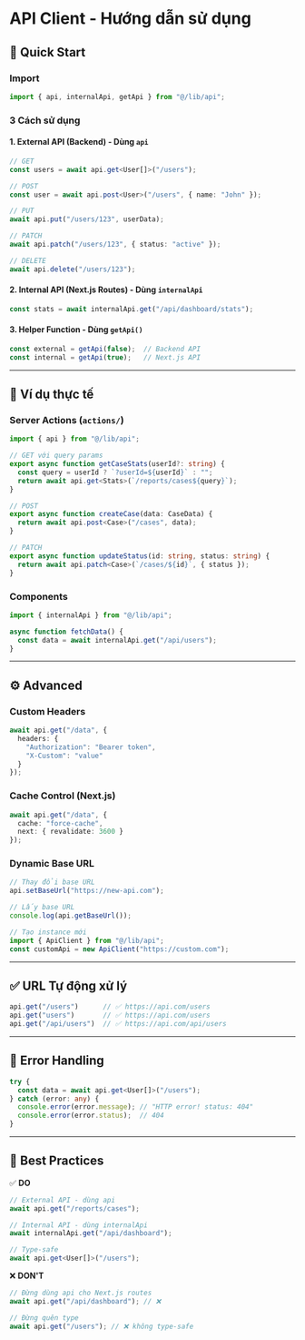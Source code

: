 # API Client - Hướng dẫn sử dụng

## 🚀 Quick Start

### Import
```typescript
import { api, internalApi, getApi } from "@/lib/api";
```

### 3 Cách sử dụng

#### 1. External API (Backend) - Dùng `api`
```typescript
// GET
const users = await api.get<User[]>("/users");

// POST
const user = await api.post<User>("/users", { name: "John" });

// PUT
await api.put("/users/123", userData);

// PATCH
await api.patch("/users/123", { status: "active" });

// DELETE
await api.delete("/users/123");
```

#### 2. Internal API (Next.js Routes) - Dùng `internalApi`
```typescript
const stats = await internalApi.get("/api/dashboard/stats");
```

#### 3. Helper Function - Dùng `getApi()`
```typescript
const external = getApi(false);  // Backend API
const internal = getApi(true);   // Next.js API
```

---

## 📝 Ví dụ thực tế

### Server Actions (`actions/`)
```typescript
import { api } from "@/lib/api";

// GET với query params
export async function getCaseStats(userId?: string) {
  const query = userId ? `?userId=${userId}` : "";
  return await api.get<Stats>(`/reports/cases${query}`);
}

// POST
export async function createCase(data: CaseData) {
  return await api.post<Case>("/cases", data);
}

// PATCH
export async function updateStatus(id: string, status: string) {
  return await api.patch<Case>(`/cases/${id}`, { status });
}
```

### Components
```typescript
import { internalApi } from "@/lib/api";

async function fetchData() {
  const data = await internalApi.get("/api/users");
}
```

---

## ⚙️ Advanced

### Custom Headers
```typescript
await api.get("/data", {
  headers: {
    "Authorization": "Bearer token",
    "X-Custom": "value"
  }
});
```

### Cache Control (Next.js)
```typescript
await api.get("/data", {
  cache: "force-cache",
  next: { revalidate: 3600 }
});
```

### Dynamic Base URL
```typescript
// Thay đổi base URL
api.setBaseUrl("https://new-api.com");

// Lấy base URL
console.log(api.getBaseUrl());

// Tạo instance mới
import { ApiClient } from "@/lib/api";
const customApi = new ApiClient("https://custom.com");
```

---

## ✅ URL Tự động xử lý

```typescript
api.get("/users")      // ✅ https://api.com/users
api.get("users")       // ✅ https://api.com/users  
api.get("/api/users")  // ✅ https://api.com/api/users
```

---

## 🔧 Error Handling

```typescript
try {
  const data = await api.get<User[]>("/users");
} catch (error: any) {
  console.error(error.message); // "HTTP error! status: 404"
  console.error(error.status);  // 404
}
```

---

## 📌 Best Practices

✅ **DO**
```typescript
// External API - dùng api
await api.get("/reports/cases");

// Internal API - dùng internalApi  
await internalApi.get("/api/dashboard");

// Type-safe
await api.get<User[]>("/users");
```

❌ **DON'T**
```typescript
// Đừng dùng api cho Next.js routes
await api.get("/api/dashboard"); // ❌

// Đừng quên type
await api.get("/users"); // ❌ không type-safe
```


